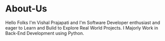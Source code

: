 # About-Us
Hello Folks I'm Vishal Prajapati and  I'm Software Developer enthusiast and eager to Learn and Bulid to Explore Real World Projects. I Majorly Work in Back-End Development using Python.
